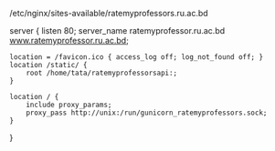 /etc/nginx/sites-available/ratemyprofessors.ru.ac.bd

server {
    listen 80;
    server_name ratemyprofessor.ru.ac.bd www.ratemyprofessor.ru.ac.bd;

    location = /favicon.ico { access_log off; log_not_found off; }
    location /static/ {
        root /home/tata/ratemyprofessorsapi:;
    }

    location / {
        include proxy_params;
        proxy_pass http://unix:/run/gunicorn_ratemyprofessors.sock;
    }
}